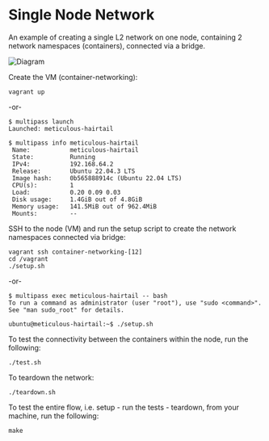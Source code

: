 # Single Node Network

An example of creating a single L2 network on one node, containing 
2 network namespaces (containers), connected via a bridge.

![Diagram](./diagram.jpg)

Create the VM (container-networking):

```
vagrant up
```

-or-

```
$ multipass launch
Launched: meticulous-hairtail

$ multipass info meticulous-hairtail
 Name:           meticulous-hairtail
 State:          Running
 IPv4:           192.168.64.2
 Release:        Ubuntu 22.04.3 LTS
 Image hash:     0b565888914c (Ubuntu 22.04 LTS)
 CPU(s):         1
 Load:           0.20 0.09 0.03
 Disk usage:     1.4GiB out of 4.8GiB
 Memory usage:   141.5MiB out of 962.4MiB
 Mounts:         --
```

SSH to the node (VM) and run the setup script to create the network namespaces connected via bridge: 

```
vagrant ssh container-networking-[12]
cd /vagrant
./setup.sh
```

-or-

```
$ multipass exec meticulous-hairtail -- bash
To run a command as administrator (user "root"), use "sudo <command>".
See "man sudo_root" for details.

ubuntu@meticulous-hairtail:~$ ./setup.sh
```

To test the connectivity between the containers within the node, run the following:

```
./test.sh
```

To teardown the network:

```
./teardown.sh
```

To test the entire flow, i.e. setup - run the tests - teardown, from your machine, run the following:

```
make
```
